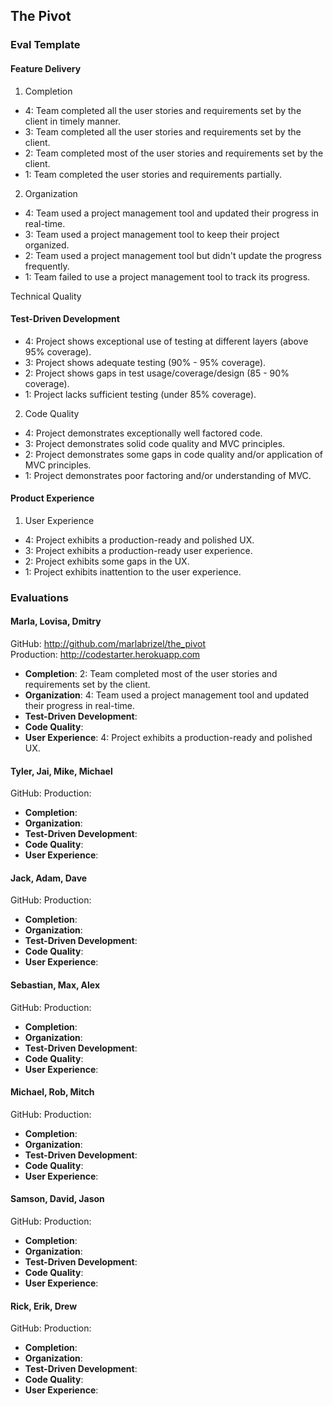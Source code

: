 ## The Pivot

### Eval Template

#### Feature Delivery

1. Completion

* 4: Team completed all the user stories and requirements set by the client in timely manner.
* 3: Team completed all the user stories and requirements set by the client.
* 2: Team completed most of the user stories and requirements set by the client.
* 1: Team completed the user stories and requirements partially.

2. Organization

* 4: Team used a project management tool and updated their progress in real-time.
* 3: Team used a project management tool to keep their project organized.
* 2: Team used a project management tool but didn't update the progress frequently.
* 1: Team failed to use a project management tool to track its progress.

Technical Quality

#### Test-Driven Development

* 4: Project shows exceptional use of testing at different layers (above 95% coverage).
* 3: Project shows adequate testing (90% - 95% coverage).
* 2: Project shows gaps in test usage/coverage/design (85 - 90% coverage).
* 1: Project lacks sufficient testing (under 85% coverage).

2. Code Quality

* 4: Project demonstrates exceptionally well factored code.
* 3: Project demonstrates solid code quality and MVC principles.
* 2: Project demonstrates some gaps in code quality and/or application of MVC principles.
* 1: Project demonstrates poor factoring and/or understanding of MVC.

#### Product Experience

1. User Experience

* 4: Project exhibits a production-ready and polished UX.
* 3: Project exhibits a production-ready user experience.
* 2: Project exhibits some gaps in the UX.
* 1: Project exhibits inattention to the user experience.

### Evaluations

#### Marla, Lovisa, Dmitry

GitHub: http://github.com/marlabrizel/the_pivot<br>
Production: http://codestarter.herokuapp.com

* **Completion**: 2: Team completed most of the user stories and requirements set by the client.
* **Organization**: 4: Team used a project management tool and updated their progress in real-time.
* **Test-Driven Development**:
* **Code Quality**:
* **User Experience**: 4: Project exhibits a production-ready and polished UX.

#### Tyler, Jai, Mike, Michael

GitHub:
Production:

* **Completion**:
* **Organization**:
* **Test-Driven Development**:
* **Code Quality**:
* **User Experience**:

#### Jack, Adam, Dave

GitHub:
Production:

* **Completion**:
* **Organization**:
* **Test-Driven Development**:
* **Code Quality**:
* **User Experience**:

#### Sebastian, Max, Alex

GitHub:
Production:

* **Completion**:
* **Organization**:
* **Test-Driven Development**:
* **Code Quality**:
* **User Experience**:

#### Michael, Rob, Mitch

GitHub:
Production:

* **Completion**:
* **Organization**:
* **Test-Driven Development**:
* **Code Quality**:
* **User Experience**:

#### Samson, David, Jason

GitHub:
Production:

* **Completion**:
* **Organization**:
* **Test-Driven Development**:
* **Code Quality**:
* **User Experience**:

#### Rick, Erik, Drew

GitHub:
Production:

* **Completion**:
* **Organization**:
* **Test-Driven Development**:
* **Code Quality**:
* **User Experience**:
